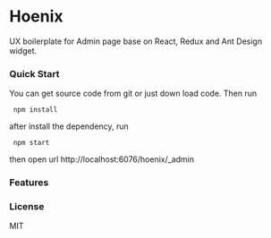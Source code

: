 # Hoenix
UX boilerplate for Admin page base on React, Redux and Ant Design widget.

### Quick Start
You can get source code from git or just down load code. Then run

````
 npm install
````
 after install the dependency, run 

````
 npm start
````
then open url http://localhost:6076/hoenix/_admin

### Features

### License
MIT